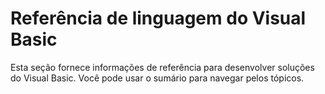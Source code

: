 
# Referência de linguagem do Visual Basic

Esta seção fornece informações de referência para desenvolver soluções do Visual Basic. Você pode usar o sumário para navegar pelos tópicos.

